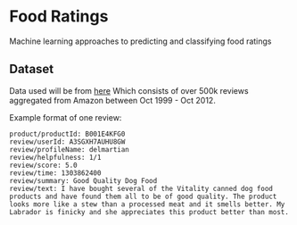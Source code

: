 # Food Ratings

Machine learning approaches to predicting and classifying food ratings

## Dataset

Data used will be from [here](http://snap.stanford.edu/data/web-FineFoods.html)
Which consists of over 500k reviews aggregated from Amazon between
Oct 1999 - Oct 2012.

Example format of one review:

```
product/productId: B001E4KFG0
review/userId: A3SGXH7AUHU8GW
review/profileName: delmartian
review/helpfulness: 1/1
review/score: 5.0
review/time: 1303862400
review/summary: Good Quality Dog Food
review/text: I have bought several of the Vitality canned dog food products and have found them all to be of good quality. The product looks more like a stew than a processed meat and it smells better. My Labrador is finicky and she appreciates this product better than most.
```
